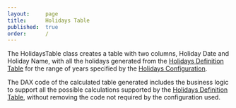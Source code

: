 ```yaml
---
layout:     page
title:      Holidays Table
published:  true
order:      /
---
```


The HolidaysTable class creates a table with two columns, Holiday Date and Holiday Name, with all the holidays generated from the [Holidays Definition Table](./holidays-definition-table.md) for the range of years specified by the [Holidays Configuration](../configuration/config-object/index.md#holidays).

The DAX code of the calculated table generated includes the business logic to support all the possible calculations supported by the [Holidays Definition Table](./holidays-definition-table.md), without removing the code not required by the configuration used.